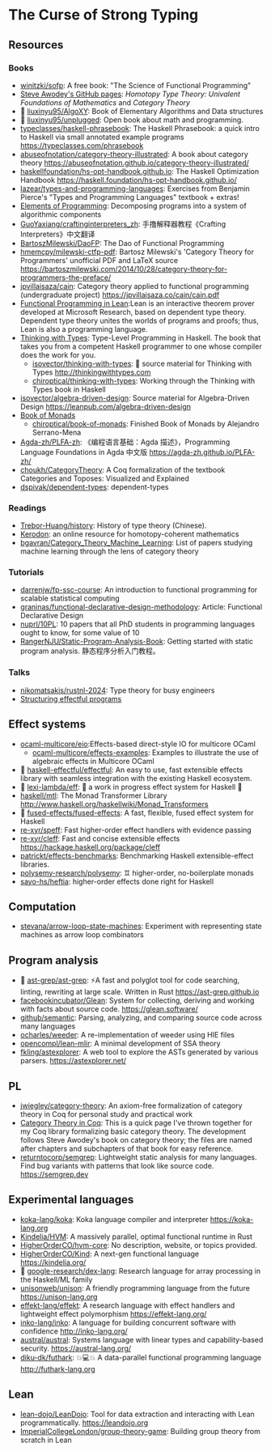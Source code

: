 # The Curse of Strong Typing

## Resources

### Books

- [winitzki/sofp](https://github.com/winitzki/sofp): A free book: "The Science of Functional Programming"
- [Steve Awodey's GitHub pages](https://awodey.github.io/): _Homotopy Type Theory: Univalent Foundations of Mathematics_ and _Category Theory_
- 🌟 [liuxinyu95/AlgoXY](https://github.com/liuxinyu95/AlgoXY): Book of Elementary Algorithms and Data structures
- 🌟 [liuxinyu95/unplugged](https://github.com/liuxinyu95/unplugged): Open book about math and programming.
- [typeclasses/haskell-phrasebook](https://github.com/typeclasses/haskell-phrasebook): The Haskell Phrasebook: a quick intro to Haskell via small annotated example programs <https://typeclasses.com/phrasebook>
- [abuseofnotation/category-theory-illustrated](https://github.com/abuseofnotation/category-theory-illustrated): A book about category theory <https://abuseofnotation.github.io/category-theory-illustrated/>
- [haskellfoundation/hs-opt-handbook.github.io](https://github.com/haskellfoundation/hs-opt-handbook.github.io): The Haskell Optimization Handbook <https://haskell.foundation/hs-opt-handbook.github.io/>
- [lazear/types-and-programming-languages](https://github.com/lazear/types-and-programming-languages): Exercises from Benjamin Pierce's "Types and Programming Languages" textbook + extras!
- [Elements of Programming](http://elementsofprogramming.com/): Decomposing programs into a system of algorithmic components
- [GuoYaxiang/craftinginterpreters_zh](https://github.com/GuoYaxiang/craftinginterpreters_zh): 手撸解释器教程《Crafting Interpreters》中文翻译
- [BartoszMilewski/DaoFP](https://github.com/BartoszMilewski/DaoFP): The Dao of Functional Programming
- [hmemcpy/milewski-ctfp-pdf](https://github.com/hmemcpy/milewski-ctfp-pdf): Bartosz Milewski's 'Category Theory for Programmers' unofficial PDF and LaTeX source <https://bartoszmilewski.com/2014/10/28/category-theory-for-programmers-the-preface/>
- [jpvillaisaza/cain](https://github.com/jpvillaisaza/cain): Category theory applied to functional programming (undergraduate project) <https://jpvillaisaza.co/cain/cain.pdf>
- [Functional Programming in Lean](https://lean-lang.org/functional_programming_in_lean/):Lean is an interactive theorem prover developed at Microsoft Research, based on dependent type theory. Dependent type theory unites the worlds of programs and proofs; thus, Lean is also a programming language.
- [Thinking with Types](https://thinkingwithtypes.com/): Type-Level Programming in Haskell. The book that takes you from a competent Haskell programmer to one whose compiler does the work for you.
  - [isovector/thinking-with-types](https://github.com/isovector/thinking-with-types): 📖 source material for Thinking with Types <http://thinkingwithtypes.com>
  - [chiroptical/thinking-with-types](https://github.com/chiroptical/thinking-with-types): Working through the Thinking with Types book in Haskell
- [isovector/algebra-driven-design](https://github.com/isovector/algebra-driven-design): Source material for Algebra-Driven Design <https://leanpub.com/algebra-driven-design>
- [Book of Monads](https://leanpub.com/book-of-monads)
  - [chiroptical/book-of-monads](https://github.com/chiroptical/book-of-monads): Finished Book of Monads by Alejandro Serrano-Mena
- [Agda-zh/PLFA-zh](https://github.com/Agda-zh/PLFA-zh): 《编程语言基础：Agda 描述》，Programming Language Foundations in Agda 中文版 <https://agda-zh.github.io/PLFA-zh/>
- [choukh/CategoryTheory](https://github.com/choukh/CategoryTheory): A Coq formalization of the textbook Categories and Toposes: Visualized and Explained
- [dspivak/dependent-types](https://github.com/dspivak/dependent-types): dependent-types

### Readings

- [Trebor-Huang/history](https://github.com/Trebor-Huang/history): History of type theory (Chinese).
- [Kerodon](https://kerodon.net): an online resource for homotopy-coherent mathematics
- [bgavran/Category_Theory_Machine_Learning](https://github.com/bgavran/Category_Theory_Machine_Learning): List of papers studying machine learning through the lens of category theory

### Tutorials

- [darrenjw/fp-ssc-course](https://github.com/darrenjw/fp-ssc-course): An introduction to functional programming for scalable statistical computing
- [graninas/functional-declarative-design-methodology](https://github.com/graninas/functional-declarative-design-methodology): Article: Functional Declarative Design
- [nuprl/10PL](https://github.com/nuprl/10PL): 10 papers that all PhD students in programming languages ought to know, for some value of 10
- [RangerNJU/Static-Program-Analysis-Book](https://github.com/RangerNJU/Static-Program-Analysis-Book): Getting started with static program analysis. 静态程序分析入门教程。

### Talks

- [nikomatsakis/rustnl-2024](https://github.com/nikomatsakis/rustnl-2024): Type theory for busy engineers
- [Structuring effectful programs](https://bobkonf.de/2023/loeh.html)

## Effect systems

- [ocaml-multicore/eio](https://github.com/ocaml-multicore/eio):Effects-based direct-style IO for multicore OCaml
  - [ocaml-multicore/effects-examples](https://github.com/ocaml-multicore/effects-examples): Examples to illustrate the use of algebraic effects in Multicore OCaml
- 🌟 [haskell-effectful/effectful](https://github.com/haskell-effectful/effectful): An easy to use, fast extensible effects library with seamless integration with the existing Haskell ecosystem.
- 🌟 [lexi-lambda/eff](https://github.com/lexi-lambda/eff): 🚧 a work in progress effect system for Haskell 🚧
- [haskell/mtl](https://github.com/haskell/mtl): The Monad Transformer Library <http://www.haskell.org/haskellwiki/Monad_Transformers>
- 🌟 [fused-effects/fused-effects](https://github.com/fused-effects/fused-effects): A fast, flexible, fused effect system for Haskell
- [re-xyr/speff](https://github.com/re-xyr/speff): Fast higher-order effect handlers with evidence passing
- [re-xyr/cleff](https://github.com/re-xyr/cleff): Fast and concise extensible effects <https://hackage.haskell.org/package/cleff>
- [patrickt/effects-benchmarks](https://github.com/patrickt/effects-benchmarks): Benchmarking Haskell extensible-effect libraries.
- [polysemy-research/polysemy](https://github.com/polysemy-research/polysemy): ♊ higher-order, no-boilerplate monads
- [sayo-hs/heftia](https://github.com/sayo-hs/heftia): higher-order effects done right for Haskell

## Computation

- [stevana/arrow-loop-state-machines](https://github.com/stevana/arrow-loop-state-machines): Experiment with representing state machines as arrow loop combinators

## Program analysis

- 🌟 [ast-grep/ast-grep](https://github.com/ast-grep/ast-grep): ⚡A fast and polyglot tool for code searching, linting, rewriting at large scale. Written in Rust <https://ast-grep.github.io>
- [facebookincubator/Glean](https://github.com/facebookincubator/Glean): System for collecting, deriving and working with facts about source code. <https://glean.software/>
- [github/semantic](https://github.com/github/semantic): Parsing, analyzing, and comparing source code across many languages
- [ocharles/weeder](https://github.com/ocharles/weeder): A re-implementation of weeder using HIE files
- [opencompl/lean-mlir](https://github.com/opencompl/lean-mlir): A minimal development of SSA theory
- [fkling/astexplorer](https://github.com/fkling/astexplorer): A web tool to explore the ASTs generated by various parsers. <https://astexplorer.net/>

## PL

- [jwiegley/category-theory](https://github.com/jwiegley/category-theory): An axiom-free formalization of category theory in Coq for personal study and practical work
- [Category Theory in Coq](http://www.megacz.com/berkeley/coq-categories/): This is a quick page I've thrown together for my Coq library formalizing basic category theory. The development follows Steve Awodey's book on category theory; the files are named after chapters and subchapters of that book for easy reference.
- [returntocorp/semgrep](https://github.com/returntocorp/semgrep): Lightweight static analysis for many languages. Find bug variants with patterns that look like source code. <https://semgrep.dev>

## Experimental languages

- [koka-lang/koka](https://github.com/koka-lang/koka): Koka language compiler and interpreter <https://koka-lang.org>
- [Kindelia/HVM](https://github.com/Kindelia/HVM): A massively parallel, optimal functional runtime in Rust
- [HigherOrderCO/hvm-core](https://github.com/HigherOrderCO/hvm-core): No description, website, or topics provided.
- [HigherOrderCO/Kind](https://github.com/HigherOrderCO/Kind): A next-gen functional language <https://kindelia.org/>
- 🌟 [google-research/dex-lang](https://github.com/google-research/dex-lang): Research language for array processing in the Haskell/ML family
- [unisonweb/unison](https://github.com/unisonweb/unison): A friendly programming language from the future <https://unison-lang.org>
- [effekt-lang/effekt](https://github.com/effekt-lang/effekt): A research language with effect handlers and lightweight effect polymorphism <https://effekt-lang.org/>
- [inko-lang/inko](https://github.com/inko-lang/inko): A language for building concurrent software with confidence <http://inko-lang.org/>
- [austral/austral](https://github.com/austral/austral): Systems language with linear types and capability-based security. <https://austral-lang.org/>
- [diku-dk/futhark](https://github.com/diku-dk/futhark): 💥💻💥 A data-parallel functional programming language <http://futhark-lang.org>

## Lean

- [lean-dojo/LeanDojo](https://github.com/lean-dojo/LeanDojo): Tool for data extraction and interacting with Lean programmatically. <https://leandojo.org>
- [ImperialCollegeLondon/group-theory-game](https://github.com/ImperialCollegeLondon/group-theory-game): Building group theory from scratch in Lean
